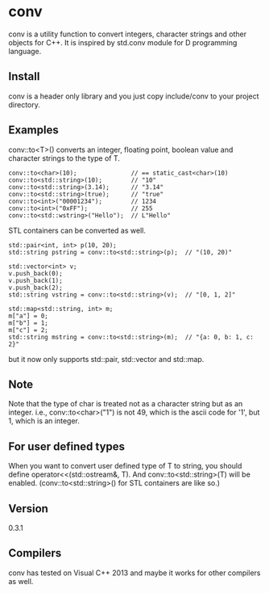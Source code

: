# conv

conv is a utility function to convert integers, character strings and other objects for C++.
It is inspired by std.conv module for D programming language.

## Install

conv is a header only library and you just copy include/conv to your project directory.

## Examples

conv::to&lt;T&gt;() converts an integer, floating point, boolean value
and character strings to the type of T.

    conv::to<char>(10);               // == static_cast<char>(10)
    conv::to<std::string>(10);        // "10"
    conv::to<std::string>(3.14);      // "3.14"
    conv::to<std::string>(true);      // "true"
    conv::to<int>("00001234");        // 1234
    conv::to<int>("0xFF");            // 255
    conv::to<std::wstring>("Hello");  // L"Hello"

STL containers can be converted as well.

    std::pair<int, int> p(10, 20);
    std::string pstring = conv::to<std::string>(p);  // "(10, 20)"

    std::vector<int> v;
    v.push_back(0);
    v.push_back(1);
    v.push_back(2);
    std::string vstring = conv::to<std::string>(v);  // "[0, 1, 2]"

    std::map<std::string, int> m;
    m["a"] = 0;
    m["b"] = 1;
    m["c"] = 2;
    std::string mstring = conv::to<std::string>(m);  // "{a: 0, b: 1, c: 2}"

but it now only supports std::pair, std::vector and std::map.

## Note

Note that the type of char is treated not as a character string but as an integer.
i.e., conv::to&lt;char&gt;("1") is not 49, which is the ascii code for '1', but 1, which is an integer.

## For user defined types

When you want to convert user defined type of T to string, you should define operator&lt;&lt;(std::ostream&, T).
And conv::to&lt;std::string&gt;(T) will be enabled.
(conv::to&lt;std::string&gt;() for STL containers are like so.)

## Version

0.3.1

## Compilers

conv has tested on Visual C++ 2013 and maybe it works for other compilers as well.
